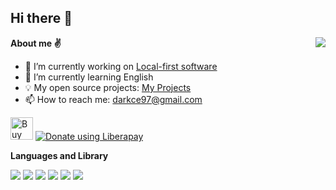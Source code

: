 ## Hi there 👋

<img align="right" src="https://github-readme-stats.vercel.app/api?username=luoxuhai&show_icons=true&theme=graywhite" />

**About me ✌️**

- 🔭 I’m currently working on [Local-first software](https://www.inkandswitch.com/local-first)
- 🌱 I’m currently learning English
- 💡 My open source projects: [My Projects](https://github.com/stars/luoxuhai/lists/my)
- 📫 How to reach me: darkce97@gmail.com

<a href='https://ko-fi.com/T6T6IU74O' target='_blank'><img height='36' style='border:0px;height:36px;' src='https://storage.ko-fi.com/cdn/kofi3.png?v=3' border='0' alt='Buy Me a Coffee' /></a>
<a href="https://liberapay.com/Darkce/donate"><img alt="Donate using Liberapay" src="https://liberapay.com/assets/widgets/donate.svg"></a>

**Languages and Library**  

<p>
<img src="https://img.shields.io/badge/JavaScript-323330?style=for-the-badge&logo=javascript&logoColor=f1e05a" />
<img src="https://img.shields.io/badge/WebAssembly-654FF0?style=for-the-badge&logo=WebAssembly&logoColor=white" />
<img src="https://img.shields.io/badge/React-20232A?style=for-the-badge&logo=react&logoColor=61DAFB" />
<img src="https://img.shields.io/badge/React_Native-20232A?style=for-the-badge&logo=react&logoColor=61DAFB" />
<img src="https://img.shields.io/badge/Node.js-339933?style=for-the-badge&logo=nodedotjs&logoColor=white" />
<img src="https://img.shields.io/badge/Three.js-dddddd?style=for-the-badge&logo=threedotjs&logoColor=black" />
</p>
